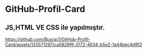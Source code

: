 # GitHub-Profil-Card
## JS,HTML VE CSS ile yapılmıştır.


https://github.com/Busrac1/GitHub-Profil-Card/assets/125571297/ca5829f6-2f72-4634-b5e2-1a44bec4d9f2
